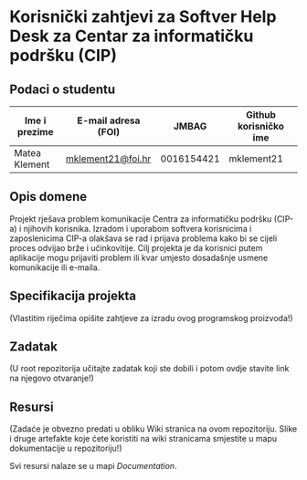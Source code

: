 # Korisnički zahtjevi za Softver Help Desk za Centar za informatičku podršku (CIP) 

## Podaci o studentu

Ime i prezime | E-mail adresa (FOI) | JMBAG | Github korisničko ime
------------  | ------------------- | ----- | ---------------------
Matea Klement | mklement21@foi.hr | 0016154421 | mklement21


## Opis domene
Projekt rješava problem komunikacije Centra za informatičku podršku (CIP-a) i njihovih korisnika. Izradom i uporabom softvera korisnicima i zaposlenicima CIP-a olakšava se rad i prijava problema kako bi se cijeli proces odvijao brže i učinkovitije. Cilj projekta je da korisnici putem aplikacije mogu prijaviti problem ili kvar  umjesto dosadašnje usmene komunikacije ili e-maila. 

## Specifikacija projekta
(Vlastitim riječima opišite zahtjeve za izradu ovog programskog proizvoda!)

## Zadatak
(U root repozitorija učitajte zadatak koji ste dobili i potom ovdje stavite link na njegovo otvaranje!)

## Resursi
(Zadaće je obvezno predati u obliku Wiki stranica na ovom repozitoriju. Slike i druge artefakte koje ćete koristiti na wiki stranicama smjestite u mapu dokumentacije u repozitoriju!)

Svi resursi nalaze se u mapi _Documentation_.
